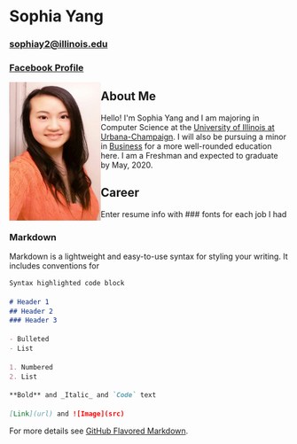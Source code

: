 # Sophia Yang
### sophiay2@illinois.edu
### [Facebook Profile](https://www.facebook.com/sophiashiyang)

<img align="left" src="Headshot.jpg" width="165" height="250" />

## About Me

Hello! I'm Sophia Yang and I am majoring in Computer Science at the [University of Illinois at Urbana-Champaign](https://cs.illinois.edu). I will also be pursuing a minor in [Business](https://business.illinois.edu) for a more well-rounded education here. I am a Freshman and expected to graduate by May, 2020.

## Career

Enter resume info with ### fonts for each job I had

### Markdown

Markdown is a lightweight and easy-to-use syntax for styling your writing. It includes conventions for

```markdown
Syntax highlighted code block

# Header 1
## Header 2
### Header 3

- Bulleted
- List

1. Numbered
2. List

**Bold** and _Italic_ and `Code` text

[Link](url) and ![Image](src)
```

For more details see [GitHub Flavored Markdown](https://guides.github.com/features/mastering-markdown/).
